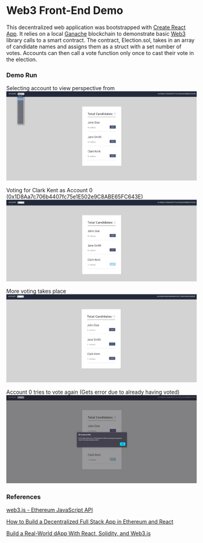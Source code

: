 # Web3 Front-End Demo

This decentralized web application was bootstrapped with [Create React App](https://github.com/facebook/create-react-app). It relies on a local [Ganache](https://trufflesuite.com/ganache/)
blockchain to demonstrate basic [Web3](https://web3js.readthedocs.io/en/v1.7.4/) library calls to a smart contract. The contract, Election.sol, takes in an array of
candidate names and assigns them as a struct with a set number of votes. Accounts can then call a vote function only once to cast their vote in the election.


### Demo Run

Selecting account to view perspective from
![accounts](./img/1.png)

Voting for Clark Kent as Account 0 (0x1D8Aa7c706b4407fc75e1E502e9C8ABE65FC643E)
![vote1](./img/2.png)

More voting takes place
![vote2](./img/3.png)

Account 0 tries to vote again (Gets error due to already having voted)
![error](./img/4.png)

### References

[web3.js - Ethereum JavaScript API](https://web3js.readthedocs.io/en/v1.7.4/)

[How to Build a Decentralized Full Stack App in Ethereum and React](https://medium.com/@takleakshar/how-to-build-a-decentralized-full-stack-app-in-ethereum-and-react-42e63d45a208)

[Build a Real-World dApp With React, Solidity, and Web3.js](https://betterprogramming.pub/blockchain-introduction-using-real-world-dapp-react-solidity-web3-js-546471419955)
